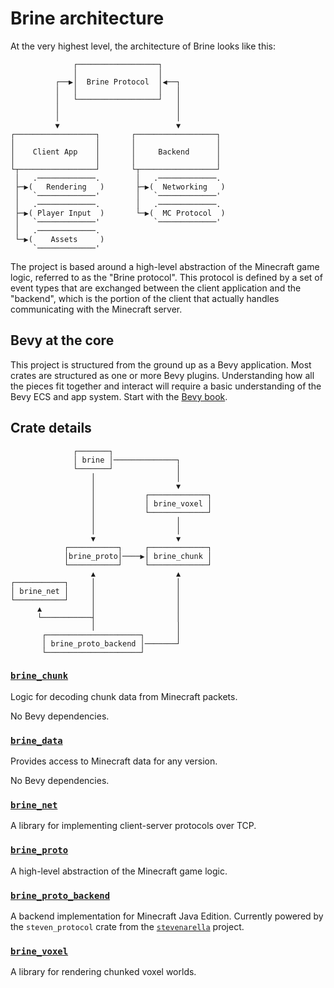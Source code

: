 # Brine architecture

At the very highest level, the architecture of Brine looks like this:

```
              ┌──────────────────┐              
              │                  │              
          ┌──▶│  Brine Protocol  │◀──┐          
          │   │                  │   │          
          │   └──────────────────┘   │          
          │                          │          
          │                          │          
          ▼                          ▼          
┌──────────────────┐       ┌──────────────────┐ 
│                  │       │                  │ 
│    Client App    │       │     Backend      │ 
│                  │       │                  │ 
└┬─────────────────┘       └┬─────────────────┘ 
 │   .─────────────.        │   .─────────────. 
 ├─▶(   Rendering   )       ├─▶(  Networking   )
 │   `─────────────'        │   `─────────────' 
 │   .─────────────.        │   .─────────────. 
 ├─▶( Player Input  )       └─▶(  MC Protocol  )
 │   `─────────────'            `─────────────' 
 │   .─────────────.                            
 └─▶(    Assets     )                           
     `─────────────'                            
```

The project is based around a high-level abstraction of the Minecraft game
logic, referred to as the "Brine protocol". This protocol is defined by a set of
event types that are exchanged between the client application and the "backend",
which is the portion of the client that actually handles communicating with
the Minecraft server.

## Bevy at the core

This project is structured from the ground up as a Bevy application. Most crates
are structured as one or more Bevy plugins. Understanding how all the pieces fit
together and interact will require a basic understanding of the Bevy ECS and app
system. Start with the
[Bevy book](https://bevyengine.org/learn/book/introduction/).

## Crate details

```
              ┌───────┐                      
              │ brine │──────────────┐       
              └───────┘              │       
                  │                  │       
                  │                  ▼       
                  │           ┌─────────────┐
                  │           │ brine_voxel │
                  │           └─────────────┘
                  │                  │       
                  │                  │       
                  ▼                  ▼       
            ┌───────────┐     ┌─────────────┐
            │brine_proto│────▶│ brine_chunk │
            └───────────┘     └─────────────┘
                  ▲                  ▲       
┌───────────┐     │                  │       
│ brine_net │     │                  │       
└───────────┘     │                  │       
      ▲           │                  │       
      └───────────┤                  │       
                  │                  │       
       ┌─────────────────────┐       │       
       │ brine_proto_backend │───────┘       
       └─────────────────────┘               
```

### [`brine_chunk`](brine_chunk/)

Logic for decoding chunk data from Minecraft packets.

No Bevy dependencies.

### [`brine_data`](brine_data/)

Provides access to Minecraft data for any version.

No Bevy dependencies.

### [`brine_net`](brine_net/)

A library for implementing client-server protocols over TCP.

### [`brine_proto`](brine_proto/)

A high-level abstraction of the Minecraft game logic.

### [`brine_proto_backend`](brine_proto_backend/)

A backend implementation for Minecraft Java Edition. Currently powered by the
`steven_protocol` crate from the
[`stevenarella`](https://github.com/iceiix/stevenarella) project.

### [`brine_voxel`](brine_voxel/)

A library for rendering chunked voxel worlds.
